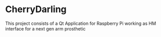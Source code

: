 # CherryDarling
This project consists of a Qt Application for Raspberry Pi working as HM interface for a next gen arm prosthetic
